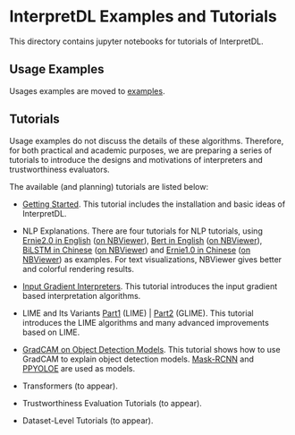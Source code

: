 
# InterpretDL Examples and Tutorials

This directory contains jupyter notebooks for tutorials of InterpretDL.

## Usage Examples
Usages examples are moved to [examples](https://github.com/PaddlePaddle/InterpretDL/tree/master/examples).

## Tutorials

Usage examples do not discuss the details of these algorithms. Therefore, for both practical and academic purposes, we are preparing a series of tutorials to introduce the designs and motivations of interpreters and trustworthiness evaluators.

The available (and planning) tutorials are listed below:

- [Getting Started](Getting_Started.ipynb). This tutorial includes the installation and basic ideas of InterpretDL.

- NLP Explanations. There are four tutorials for NLP tutorials, using 
[Ernie2.0 in English](ernie-2.0-en-sst-2.ipynb) ([on NBViewer](https://nbviewer.org/github/PaddlePaddle/InterpretDL/blob/master/tutorials/ernie-2.0-en-sst-2.ipynb)), 
[Bert in English](bert-en-sst-2.ipynb) ([on NBViewer](https://nbviewer.org/github/PaddlePaddle/InterpretDL/blob/master/tutorials/bert-en-sst-2.ipynb)), 
[BiLSTM in Chinese](bilstm-zh-chnsenticorp.ipynb) ([on NBViewer](https://nbviewer.org/github/PaddlePaddle/InterpretDL/blob/master/tutorials/bilstm-zh-chnsenticorp.ipynb)) and 
[Ernie1.0 in Chinese](ernie-1.0-zh-chnsenticorp.ipynb) ([on NBViewer](https://nbviewer.org/github/PaddlePaddle/InterpretDL/blob/master/tutorials/ernie-1.0-zh-chnsenticorp.ipynb))
as examples. For text visualizations, NBViewer gives better and colorful rendering results.

- [Input Gradient Interpreters](Input_Gradient.ipynb). This tutorial introduces the input gradient based interpretation algorithms.

- LIME and Its Variants [Part1](LIME_Variants_part1.ipynb) (LIME) | [Part2](LIME_Variants_part2.ipynb) (GLIME). This tutorial introduces the LIME algorithms and many advanced improvements based on LIME.

- [GradCAM on Object Detection Models](GradCam_Object_Detection.ipynb). This tutorial shows how to use GradCAM to explain object detection models. [Mask-RCNN](https://arxiv.org/abs/1703.06870) and [PPYOLOE](https://arxiv.org/abs/2203.16250) are used as models.

- Transformers (to appear).

- Trustworthiness Evaluation Tutorials (to appear).

- Dataset-Level Tutorials (to appear).